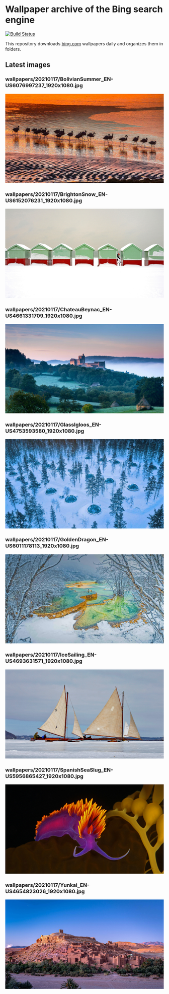 # Wallpaper archive of the Bing search engine

[![Build Status](https://travis-ci.org/kijart/bing-daily-images-dl.svg?branch=wallpapers)](https://travis-ci.org/kijart/bing-daily-images-dl)

This repository downloads [bing.com](https://www.bing.com) wallpapers daily and organizes them in folders.

## Latest images

<!-- Wallpapers -->

### wallpapers/20210117/BolivianSummer_EN-US6076997237_1920x1080.jpg

![wallpapers/20210117/BolivianSummer_EN-US6076997237_1920x1080.jpg](wallpapers/20210117/BolivianSummer_EN-US6076997237_1920x1080.jpg)

### wallpapers/20210117/BrightonSnow_EN-US6152076231_1920x1080.jpg

![wallpapers/20210117/BrightonSnow_EN-US6152076231_1920x1080.jpg](wallpapers/20210117/BrightonSnow_EN-US6152076231_1920x1080.jpg)

### wallpapers/20210117/ChateauBeynac_EN-US4661331709_1920x1080.jpg

![wallpapers/20210117/ChateauBeynac_EN-US4661331709_1920x1080.jpg](wallpapers/20210117/ChateauBeynac_EN-US4661331709_1920x1080.jpg)

### wallpapers/20210117/GlassIgloos_EN-US4753593580_1920x1080.jpg

![wallpapers/20210117/GlassIgloos_EN-US4753593580_1920x1080.jpg](wallpapers/20210117/GlassIgloos_EN-US4753593580_1920x1080.jpg)

### wallpapers/20210117/GoldenDragon_EN-US6011178113_1920x1080.jpg

![wallpapers/20210117/GoldenDragon_EN-US6011178113_1920x1080.jpg](wallpapers/20210117/GoldenDragon_EN-US6011178113_1920x1080.jpg)

### wallpapers/20210117/IceSailing_EN-US4693631571_1920x1080.jpg

![wallpapers/20210117/IceSailing_EN-US4693631571_1920x1080.jpg](wallpapers/20210117/IceSailing_EN-US4693631571_1920x1080.jpg)

### wallpapers/20210117/SpanishSeaSlug_EN-US5956865427_1920x1080.jpg

![wallpapers/20210117/SpanishSeaSlug_EN-US5956865427_1920x1080.jpg](wallpapers/20210117/SpanishSeaSlug_EN-US5956865427_1920x1080.jpg)

### wallpapers/20210117/Yunkai_EN-US4654823026_1920x1080.jpg

![wallpapers/20210117/Yunkai_EN-US4654823026_1920x1080.jpg](wallpapers/20210117/Yunkai_EN-US4654823026_1920x1080.jpg)


